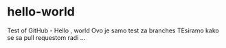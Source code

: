 # hello-world
Test of GitHub - Hello ,  world
Ovo je samo test za branches 
TEsiramo kako se sa pull requestom radi ... 
